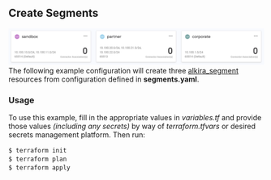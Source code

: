 ## Create Segments
![Topology](./topology.png)
The following example configuration will create three [alkira_segment](https://registry.terraform.io/providers/alkiranet/alkira/latest/docs/resources/segment) resources from configuration defined in **segments.yaml**. 

### Usage
To use this example, fill in the appropriate values in _variables.tf_ and provide those values _(including any secrets)_ by way of _terraform.tfvars_ or desired secrets management platform. Then run:

```bash
$ terraform init
$ terraform plan
$ terraform apply
```